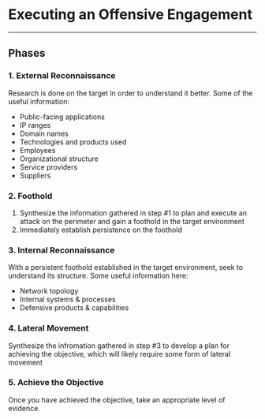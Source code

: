 # Executing an Offensive Engagement

---

## Phases

### 1. External Reconnaissance

Research is done on the target in order to understand it better. Some of the useful information:

- Public-facing applications
- IP ranges
- Domain names
- Technologies and products used
- Employees
- Organizational structure
- Service providers
- Suppliers

### 2. Foothold

1. Synthesize the information gathered in step #1 to plan and execute an attack on the perimeter and gain a foothold in the target environment
2. Immediately establish persistence on the foothold

### 3. Internal Reconnaissance

With a persistent foothold established in the target environment, seek to understand its structure. Some useful information here:

- Network topology
- Internal systems & processes
- Defensive products & capabilities

### 4. Lateral Movement

Synthesize the infromation gathered in step #3 to develop a plan for achieving the objective, which will likely require some form of lateral movement

### 5. Achieve the Objective

Once you have achieved the objective, take an appropriate level of evidence.
